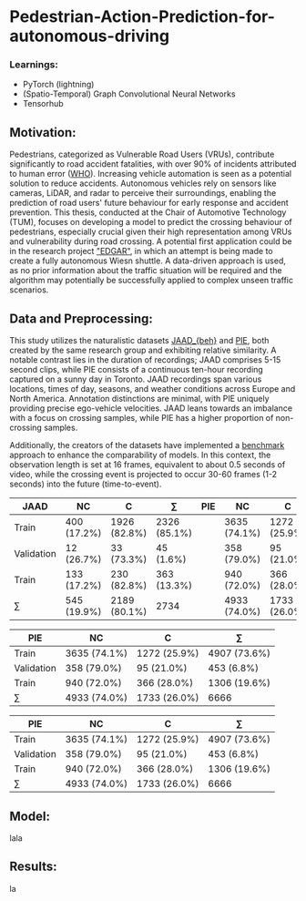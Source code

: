 # Pedestrian-Action-Prediction-for-autonomous-driving

### Learnings:
 - PyTorch (lightning)
 - (Spatio-Temporal) Graph Convolutional Neural Networks
 - Tensorhub
 
## Motivation:

Pedestrians, categorized as Vulnerable Road Users (VRUs), contribute significantly to road accident fatalities, with over 90\% of incidents attributed to human error ([WHO](https://www.who.int/health-topics/road-safety#tab=tab_1)).
Increasing vehicle automation is seen as a potential solution to reduce accidents.
Autonomous vehicles rely on sensors like cameras, LiDAR, and radar to perceive their surroundings, enabling the prediction of road users' future behaviour for early response and accident prevention.
This thesis, conducted at the Chair of Automotive Technology (TUM), focuses on developing a model to predict the crossing behaviour of pedestrians, especially crucial given their high representation among VRUs and vulnerability during road crossing.
A potential first application could be in the research project ["EDGAR"](https://www.mos.ed.tum.de/ftm/forschungsfelder/team-av-perception/edgar/), in which an attempt is being made to create a fully autonomous Wiesn shuttle.
A data-driven approach is used, as no prior information about the traffic situation will be required and the algorithm may potentially be successfully applied to complex unseen traffic scenarios.

## Data and Preprocessing:

This study utilizes the naturalistic datasets [JAAD_{beh}](https://data.nvision2.eecs.yorku.ca/JAAD_dataset/) and [PIE](https://data.nvision2.eecs.yorku.ca/PIE_dataset/), both created by the same research group and exhibiting relative similarity. 
A notable contrast lies in the duration of recordings; JAAD comprises 5-15 second clips, while PIE consists of a continuous ten-hour recording captured on a sunny day in Toronto. 
JAAD recordings span various locations, times of day, seasons, and weather conditions across Europe and North America.
Annotation distinctions are minimal, with PIE uniquely providing precise ego-vehicle velocities. 
JAAD leans towards an imbalance with a focus on crossing samples, while PIE has a higher proportion of non-crossing samples.

Additionally, the creators of the datasets have implemented a [benchmark](https://github.com/ykotseruba/PedestrianActionBenchmark) approach to enhance the comparability of models.
In this context, the observation length is set at 16 frames, equivalent to about 0.5 seconds of video, while the crossing event is projected to occur 30-60 frames (1-2 seconds) into the future (time-to-event).

JAAD      			|  NC				|  C				| $\sum$			|  PIE     			|  NC				|  C				| $\sum$
-------------------------	| -------------------------	| -------------------------	| -------------------------	| -------------------------	| -------------------------	| -------------------------	| -------------------------
Train				|  400 (17.2\%)		| 1926 (82.8\%)		| 2326 (85.1\%)		|				| 3635 (74.1\%)		| 1272 (25.9\%)		| 4907 (73.6\%)
Validation			|  12 (26.7\%)		| 33 (73.3\%)		| 45 (1.6\%)		|				| 358 (79.0\%)		| 95 (21.0\%)		| 453 (6.8\%)
Train				|  133 (17.2\%)		| 230 (82.8\%)		| 363 (13.3\%)		|				| 940 (72.0\%)		| 366 (28.0\%)		| 1306 (19.6\%)
$\sum$			|  545 (19.9\%)		| 2189 (80.1\%)		| 2734			|				| 4933 (74.0\%)		| 1733 (26.0\%)		| 6666

PIE     			|  NC				|  C				| $\sum$
-------------------------	| -------------------------	| -------------------------	| -------------------------
Train				|  3635 (74.1\%)	| 1272 (25.9\%)		| 4907 (73.6\%)
Validation			|  358 (79.0\%)		| 95 (21.0\%)		| 453 (6.8\%)
Train				|  940 (72.0\%)		| 366 (28.0\%)		| 1306 (19.6\%)
$\sum$			|  4933 (74.0\%)	| 1733 (26.0\%)		| 6666

PIE     			|  NC				|  C				| $\sum$
----------------------	| ----------------------	| ----------------------	| ----------------------
Train				|  3635 (74.1\%)	| 1272 (25.9\%)		| 4907 (73.6\%)
Validation			|  358 (79.0\%)		| 95 (21.0\%)		| 453 (6.8\%)
Train				|  940 (72.0\%)		| 366 (28.0\%)		| 1306 (19.6\%)
$\sum$			|  4933 (74.0\%)	| 1733 (26.0\%)		| 6666



## Model:
lala

## Results:
la